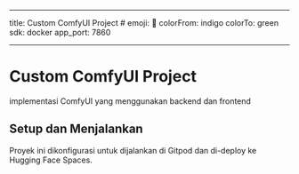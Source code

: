 

---
title: Custom ComfyUI Project #
emoji: 🚀
colorFrom: indigo
colorTo: green
sdk: docker
app_port: 7860


---

# Custom ComfyUI Project

implementasi ComfyUI yang menggunakan backend dan frontend 



## Setup dan Menjalankan

Proyek ini dikonfigurasi untuk dijalankan di Gitpod dan di-deploy ke Hugging Face Spaces.